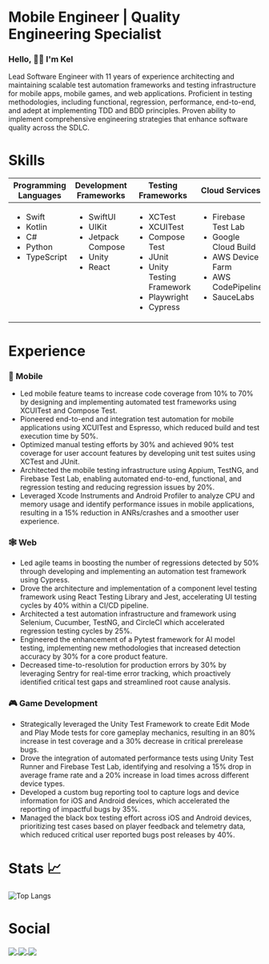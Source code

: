 <h1 align="left"> Mobile Engineer |  Quality Engineering Specialist </h1>

### Hello, 👋🏼 I'm Kel 

Lead Software Engineer with 11 years of experience architecting and maintaining scalable test automation frameworks and testing infrastructure for mobile apps, mobile games, and web applications. Proficient in testing methodologies, including functional, regression, performance, end-to-end, and adept at implementing TDD and BDD principles. Proven ability to implement comprehensive engineering strategies that enhance software quality across the SDLC.

# Skills

<table style="table-layout: fixed; width: 100%;">
  <thead>
    <tr>
      <th width="20%">Programming Languages</th>
      <th width="20%">Development Frameworks</th>
      <th width="20%">Testing Frameworks</th>
      <th width="20%">Cloud Services</th>
      <th width="20%">Tools</th>
    </tr>
  </thead>
  <tbody>
    <tr>
      <td valign="top">
        <ul>
          <li>Swift</li>
          <li>Kotlin</li>
          <li>C#</li>
          <li>Python</li>
          <li>TypeScript</li>
        </ul>
      </td>
      <td valign="top">
        <ul>
          <li>SwiftUI</li>
          <li>UIKit</li>
          <li>Jetpack Compose</li>
          <li>Unity</li>
          <li>React</li>
        </ul>
      </td>
      <td valign="top">
        <ul>
          <li>XCTest</li>
          <li>XCUITest</li>
          <li>Compose Test</li>
          <li>JUnit</li>
          <li>Unity Testing Framework</li>
          <li>Playwright</li>
          <li>Cypress</li>
        </ul>
      </td>
      <td valign="top">
        <ul>
          <li>Firebase Test Lab</li>
          <li>Google Cloud Build</li>
          <li>AWS Device Farm</li>
          <li>AWS CodePipeline</li>
          <li>SauceLabs</li>
        </ul>
      </td>
      <td valign="top">
        <ul>
          <li>Xcode Instruments</li>
          <li>Android Profiler</li>
          <li>Postman</li>
          <li>Sentry</li>
          <li>Datadog</li>
          <li>PostgreSQL</li>
        </ul>
      </td>
    </tr>
  </tbody>
</table>


# Experience

### 📱 Mobile 
- Led mobile feature teams to increase code coverage from 10% to 70% by designing and implementing automated test frameworks using XCUITest and Compose Test.
- Pioneered end-to-end and integration test automation for mobile applications using XCUITest and Espresso, which reduced build and test execution time by 50%.
- Optimized manual testing efforts by 30% and achieved 90% test coverage for user account features by developing unit test suites using XCTest and JUnit.
- Architected the mobile testing infrastructure using Appium, TestNG, and Firebase Test Lab, enabling automated end-to-end, functional, and regression testing and reducing regression issues by 20%.
- Leveraged Xcode Instruments and Android Profiler to analyze CPU and memory usage and identify performance issues in mobile applications, resulting in a 15% reduction in ANRs/crashes and a smoother user experience.

### 🕸️ Web
- Led agile teams in boosting the number of regressions detected by 50% through developing and implementing an automation test framework using Cypress.
- Drove the architecture and implementation of a component level testing framework using React Testing Library and Jest, accelerating UI testing cycles by 40% within a CI/CD pipeline.
- Architected a test automation infrastructure and framework using Selenium, Cucumber, TestNG, and CircleCI which accelerated regression testing cycles by 25%.
- Engineered the enhancement of a Pytest framework for AI model testing, implementing new methodologies that increased detection accuracy by 30% for a core product feature.
- Decreased time-to-resolution for production errors by 30% by leveraging Sentry for real-time error tracking, which proactively identified critical test gaps and streamlined root cause analysis.

### 🎮 Game Development
- Strategically leveraged the Unity Test Framework to create Edit Mode and Play Mode tests for core gameplay mechanics, resulting in an 80% increase in test coverage and a 30% decrease in critical prerelease bugs.
- Drove the integration of automated performance tests using Unity Test Runner and Firebase Test Lab, identifying and resolving a 15% drop in average frame rate and a 20% increase in load times across different device types.
- Developed a custom bug reporting tool to capture logs and device information for iOS and Android devices, which accelerated the reporting of impactful bugs by 35%.
- Managed the black box testing effort across iOS and Android devices, prioritizing test cases based on player feedback and telemetry data, which reduced critical user reported bugs post releases by 40%.

# Stats 📈

![Top Langs](https://github-readme-stats.vercel.app/api/top-langs/?username=KelCodesStuff&theme=gotham)

# Social

<p align="left">
  <a href="https://linkedin.com/in/kelcodes" > <img align="center" src="https://img.icons8.com/color/50/linkedin.png"/> </a>
  <a href="https://twitter.com/kelcodesstuff" > <img align="center" src="https://img.icons8.com/color/50/twitter.png"/> </a>
  <a href="https://twitch.com/kelcodes" > <img align="center" src="https://img.icons8.com/color/50/twitch.png"/> </a>
</p>
